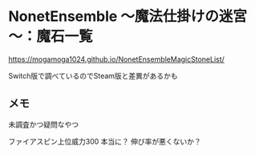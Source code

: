# NonetEnsemble ～魔法仕掛けの迷宮～：魔石一覧

https://mogamoga1024.github.io/NonetEnsembleMagicStoneList/  

Switch版で調べているのでSteam版と差異があるかも

## メモ

未調査かつ疑問なやつ

ファイアスピン上位威力300 本当に？
伸び率が悪くないか？


